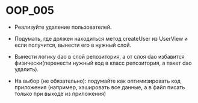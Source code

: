 # OOP_005
+ Реализуйте удаление пользователей.
- Подумать, где должен находиться метод createUser из UserView и если получится, вынести его в нужный слой. 
+ Вынести логику dao в слой репозитория, а от слоя dao избавится физически(перенести нужный код в класс репозитория, а пакет dao удалить).
- На выбор (не обязательно):
подумайте как оптимизировать код приложения (например, хэшировать все данные, а в файл писать только при выходе из приложения)

